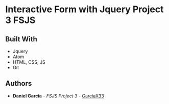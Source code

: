 # Interactive Form with Jquery Project 3 FSJS

## Built With

* Jquery
* Atom
* HTML, CSS, JS
* Git

## Authors

* **Daniel Garcia** - *FSJS Project 3* - [GarciaX33](https://github.com/GarciaX33)
